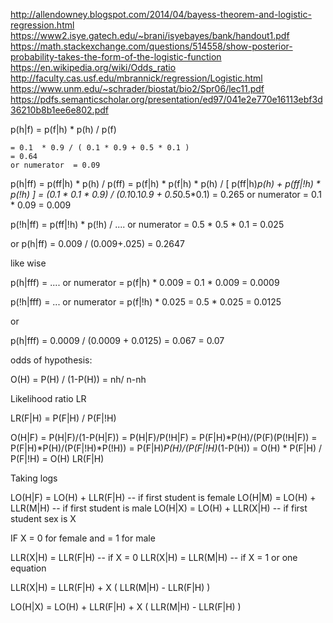 http://allendowney.blogspot.com/2014/04/bayess-theorem-and-logistic-regression.html
https://www2.isye.gatech.edu/~brani/isyebayes/bank/handout1.pdf
https://math.stackexchange.com/questions/514558/show-posterior-probability-takes-the-form-of-the-logistic-function
https://en.wikipedia.org/wiki/Odds_ratio
http://faculty.cas.usf.edu/mbrannick/regression/Logistic.html
https://www.unm.edu/~schrader/biostat/bio2/Spr06/lec11.pdf
https://pdfs.semanticscholar.org/presentation/ed97/041e2e770e16113ebf3d36210b8b1ee6e802.pdf

p(h|f) = p(f|h) * p(h) / p(f)

    = 0.1  * 0.9 / ( 0.1 * 0.9 + 0.5 * 0.1 )
    = 0.64
    or numerator  = 0.09

p(h|ff) = p(ff|h) * p(h) / p(ff) = p(f|h) * p(f|h)  * p(h) / [ p(ff|h)*p(h) + p(ff|!h) * p(!h) ]
        = (0.1 * 0.1 * 0.9) / (0.1*0.1*0.9 + 0.5*0.5*0.1)  = 0.265
        or numerator = 0.1 * 0.09 = 0.009

p(!h|ff) = p(ff|!h) * p(!h) / ....
         or numerator = 0.5 * 0.5 * 0.1 = 0.025

or p(h|ff) = 0.009 / (0.009+.025)   = 0.2647

like wise

p(h|fff) = ....
         or numerator = p(f|h) * 0.009 = 0.1 * 0.009 = 0.0009

p(!h|fff) = ...
         or numerator = p(f|!h) * 0.025 = 0.5 * 0.025 = 0.0125

or 

p(h|fff) = 0.0009 / (0.0009 + 0.0125) = 0.067 = 0.07




odds of hypothesis:

O(H) = P(H) / (1-P(H))    = nh/ n-nh


Likelihood ratio LR

LR(F|H) = P(F|H) / P(F|!H)

O(H|F) = P(H|F)/(1-P(H|F)) = P(H|F)/P(!H|F) = P(F|H)*P(H)/(P(F)(P(!H|F)) = P(F|H)*P(H)/(P(F|!H)*P(!H)) = P(F|H)*P(H)/(P(F|!H)*(1-P(H)) = O(H) * P(F|H) / P(F|!H) = O(H) LR(F|H)

Taking logs

LO(H|F) = LO(H) + LLR(F|H)   -- if first student is female
LO(H|M) = LO(H) + LLR(M|H)   -- if first student is male
LO(H|X) = LO(H) + LLR(X|H)   -- if first student sex is X

IF X = 0 for female and = 1 for male

LLR(X|H) = LLR(F|H)   -- if X = 0
LLR(X|H) = LLR(M|H)   -- if X = 1
or one equation

LLR(X|H) = LLR(F|H) + X ( LLR(M|H)  - LLR(F|H) )



LO(H|X) = LO(H) + LLR(F|H) + X ( LLR(M|H)  - LLR(F|H) )
